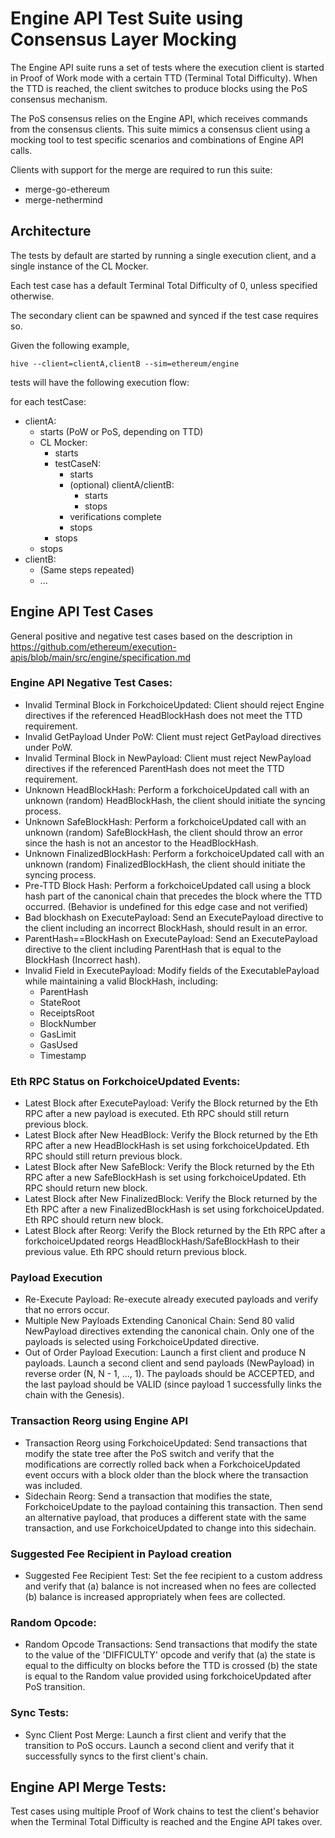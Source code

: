 # Engine API Test Suite using Consensus Layer Mocking

The Engine API suite runs a set of tests where the execution client is started in Proof of Work mode with a certain TTD (Terminal Total Difficulty). When the TTD is reached, the client switches to produce blocks using the PoS consensus mechanism.

The PoS consensus relies on the Engine API, which receives commands from the consensus clients. This suite mimics a consensus client using a mocking tool to test specific scenarios and combinations of Engine API calls.

Clients with support for the merge are required to run this suite:
 - merge-go-ethereum
 - merge-nethermind


## Architecture

The tests by default are started by running a single execution client, and a single instance of the CL Mocker.

Each test case has a default Terminal Total Difficulty of 0, unless specified otherwise.

The secondary client can be spawned and synced if the test case requires so.

Given the following example,

    hive --client=clientA,clientB --sim=ethereum/engine

tests will have the following execution flow: 

for each testCase:
   - clientA:
      - starts (PoW or PoS, depending on TTD)
      - CL Mocker:
         - starts
         - testCaseN:
            - starts
            - (optional) clientA/clientB:
               - starts
               - stops
            - verifications complete
            - stops
         - stops
      - stops
   - clientB:
      - (Same steps repeated)
      - ...

## Engine API Test Cases

General positive and negative test cases based on the description in https://github.com/ethereum/execution-apis/blob/main/src/engine/specification.md

### Engine API Negative Test Cases:
- Invalid Terminal Block in ForkchoiceUpdated: Client should reject Engine directives if the referenced HeadBlockHash does not meet the TTD requirement.
- Invalid GetPayload Under PoW: Client must reject GetPayload directives under PoW.
- Invalid Terminal Block in NewPayload: Client must reject NewPayload directives if the referenced ParentHash does not meet the TTD requirement.
- Unknown HeadBlockHash: Perform a forkchoiceUpdated call with an unknown (random) HeadBlockHash, the client should initiate the syncing process.
- Unknown SafeBlockHash: Perform a forkchoiceUpdated call with an unknown (random) SafeBlockHash, the client should throw an error since the hash is not an ancestor to the HeadBlockHash.
- Unknown FinalizedBlockHash: Perform a forkchoiceUpdated call with an unknown (random) FinalizedBlockHash, the client should initiate the syncing process.
- Pre-TTD Block Hash: Perform a forkchoiceUpdated call using a block hash part of the canonical chain that precedes the block where the TTD occurred. (Behavior is undefined for this edge case and not verified)
- Bad blockhash on ExecutePayload: Send an ExecutePayload directive to the client including an incorrect BlockHash, should result in an error.
- ParentHash==BlockHash on ExecutePayload: Send an ExecutePayload directive to the client including ParentHash that is equal to the BlockHash (Incorrect hash).
- Invalid Field in ExecutePayload: Modify fields of the ExecutablePayload while maintaining a valid BlockHash, including:
   - ParentHash
   - StateRoot
   - ReceiptsRoot
   - BlockNumber
   - GasLimit
   - GasUsed
   - Timestamp

### Eth RPC Status on ForkchoiceUpdated Events:
- Latest Block after ExecutePayload: Verify the Block returned by the Eth RPC after a new payload is executed. Eth RPC should still return previous block.
- Latest Block after New HeadBlock: Verify the Block returned by the Eth RPC after a new HeadBlockHash is set using forkchoiceUpdated. Eth RPC should still return previous block.
- Latest Block after New SafeBlock: Verify the Block returned by the Eth RPC after a new SafeBlockHash is set using forkchoiceUpdated. Eth RPC should return new block.
- Latest Block after New FinalizedBlock: Verify the Block returned by the Eth RPC after a new FinalizedBlockHash is set using forkchoiceUpdated. Eth RPC should return new block.
- Latest Block after Reorg: Verify the Block returned by the Eth RPC after a forkchoiceUpdated reorgs HeadBlockHash/SafeBlockHash to their previous value. Eth RPC should return previous block.

### Payload Execution
- Re-Execute Payload: Re-execute already executed payloads and verify that no errors occur.
- Multiple New Payloads Extending Canonical Chain: Send 80 valid NewPayload directives extending the canonical chain. Only one of the payloads is selected using ForkchoiceUpdated directive.
- Out of Order Payload Execution: Launch a first client and produce N payloads. Launch a second client and send payloads (NewPayload) in reverse order (N, N - 1, ..., 1). The payloads should be ACCEPTED, and the last payload should be VALID (since payload 1 successfully links the chain with the Genesis).

### Transaction Reorg using Engine API
- Transaction Reorg using ForkchoiceUpdated: Send transactions that modify the state tree after the PoS switch and verify that the modifications are correctly rolled back when a ForkchoiceUpdated event occurs with a block older than the block where the transaction was included.
- Sidechain Reorg: Send a transaction that modifies the state, ForkchoiceUpdate to the payload containing this transaction. Then send an alternative payload, that produces a different state with the same transaction, and use ForkchoiceUpdated to change into this sidechain.

### Suggested Fee Recipient in Payload creation
- Suggested Fee Recipient Test: Set the fee recipient to a custom address and verify that (a) balance is not increased when no fees are collected (b) balance is increased appropriately when fees are collected.

### Random Opcode:
- Random Opcode Transactions: Send transactions that modify the state to the value of the 'DIFFICULTY' opcode and verify that (a) the state is equal to the difficulty on blocks before the TTD is crossed (b) the state is equal to the Random value provided using forkchoiceUpdated after PoS transition.

### Sync Tests:
- Sync Client Post Merge: Launch a first client and verify that the transition to PoS occurs. Launch a second client and verify that it successfully syncs to the first client's chain.

## Engine API Merge Tests:

Test cases using multiple Proof of Work chains to test the client's behavior when the Terminal Total Difficulty is reached and the Engine API takes over.